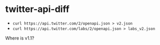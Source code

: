 # twitter-api-diff

- `curl https://api.twitter.com/2/openapi.json > v2.json`
- `curl https://api.twitter.com/labs/2/openapi.json > labs_v2.json`

Where is v1.1?
